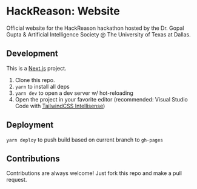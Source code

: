 # HackReason: Website

Official website for the HackReason hackathon hosted by the Dr. Gopal Gupta & Artificial Intelligence Society @ The University of Texas at Dallas.

## Development

This is a [Next.js](https://nextjs.org/) project.

1. Clone this repo.
2. `yarn` to install all deps
3. `yarn dev` to open a dev server w/ hot-reloading
4. Open the project in your favorite editor (recommended: Visual Studio Code with [TailwindCSS Intellisense](https://marketplace.visualstudio.com/items?itemName=bradlc.vscode-tailwindcss))

## Deployment

`yarn deploy` to push build based on current branch to `gh-pages`

## Contributions

Contributions are always welcome! Just fork this repo and make a pull request.
